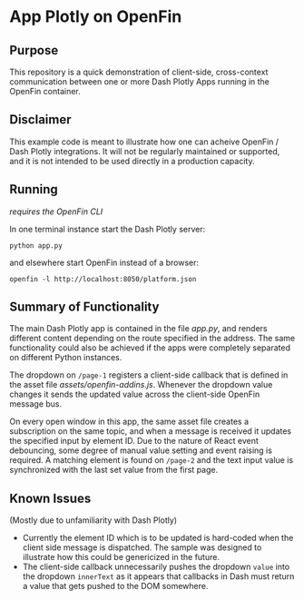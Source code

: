 # App Plotly on OpenFin


## Purpose

This repository is a quick demonstration of client-side, cross-context communication between one or more Dash Plotly Apps running in the OpenFin container.

## Disclaimer

This example code is meant to illustrate how one can acheive OpenFin / Dash Plotly integrations. It will not be regularly maintained or supported, and it is not intended to be used directly in a production capacity.

## Running

_requires the OpenFin CLI_

In one terminal instance start the Dash Plotly server:

```
python app.py
```

and elsewhere start OpenFin instead of a browser:

```
openfin -l http://localhost:8050/platform.json
```

## Summary of Functionality

The main Dash Plotly app is contained in the file _app.py_, and renders different content depending on the route specified in the address. The same functionality could also be achieved if the apps were completely separated on different Python instances.

The dropdown on `/page-1` registers a client-side callback that is defined in the asset file _assets/openfin-addins.js_. Whenever the dropdown value changes it sends the updated value across the client-side OpenFin message bus.

On every open window in this app, the same asset file creates a subscription on the same topic, and when a message is received it updates the specified input by element ID. Due to the nature of React event debouncing, some degree of manual value setting and event raising is required. A matching element is found on `/page-2` and the text input value is synchronized with the last set value from the first page.

## Known Issues

(Mostly due to unfamiliarity with Dash Plotly)

- Currently the element ID which is to be updated is hard-coded when the client side message is dispatched. The sample was designed to illustrate how this could be genericized in the future.
- The client-side callback unnecessarily pushes the dropdown `value` into the dropdown `innerText` as it appears that callbacks in Dash must return a value that gets pushed to the DOM somewhere.
